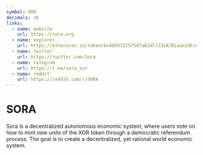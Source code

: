 ```yaml
---
symbol: XOR
decimals: 18
links:
  - name: website
    url: https://sora.org
  - name: explorer
    url: https://etherscan.io/token/0x40FD72257597aA14C7231A7B1aaa29Fce868F677
  - name: twitter
    url: https://twitter.com/Sora
  - name: telegram
    url: https://t.me/sora_xor
  - name: reddit
    url: https://reddit.com/r/SORA
---
```


# SORA

Sora is a decentralized autonomous economic system, where users vote on how to mint new units of the XOR token through a democratic referendum process. The goal is to create a decentralized, yet rational world economic system.

